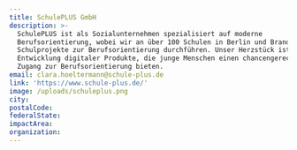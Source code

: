 ```yaml
---
title: SchulePLUS GmbH
description: >-
  SchulePLUS ist als Sozialunternehmen spezialisiert auf moderne
  Berufsorientierung, wobei wir an über 100 Schulen in Berlin und Brandenburg
  Schulprojekte zur Berufsorientierung durchführen. Unser Herzstück ist die
  Entwicklung digitaler Produkte, die junge Menschen einen chancengerechten
  Zugang zur Berufsorientierung bieten.
email: clara.hoeltermann@schule-plus.de
link: 'https://www.schule-plus.de/'
image: /uploads/schuleplus.png
city:
postalCode:
federalState:
impactArea:
organization:
---
```


